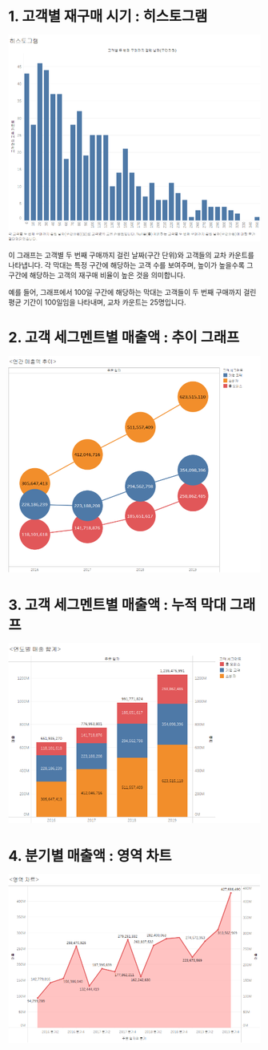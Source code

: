 # 1. 고객별 재구매 시기 : 히스토그램
![히스토그램](image/히스토그램.png)

이 그래프는 고객별 두 번째 구매까지 걸린 날짜(구간 단위)와 고객들의 교차 카운트를 나타냅니다. 각 막대는 특정 구간에 해당하는 고객 수를 보여주며, 높이가 높을수록 그 구간에 해당하는 고객의 재구매 비율이 높은 것을 의미합니다.    

예를 들어, 그래프에서 100일 구간에 해당하는 막대는 고객들이 두 번째 구매까지 걸린 평균 기간이 100일임을 나타내며, 교차 카운트는 25명입니다.

# 2. 고객 세그멘트별 매출액 : 추이 그래프
![추이_그래프](image/연간_매출액_추이.png)  

# 3. 고객 세그멘트별 매출액 : 누적 막대 그래프
![누적 막대_그래프](image/고객_세그멘트별_매출액(누적막대그래프).png)  

# 4. 분기별 매출액 : 영역 차트
![영역 차트](image/분기별_매출액(영역차트).png)   



